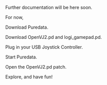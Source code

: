 Further documentation will be here soon.

For now,

Download Puredata.

Download OpenVJ2.pd and logi_gamepad.pd.

Plug in your USB Joystick Controller. 

Start Puredata. 

Open the OpenVJ2.pd patch.

Explore, and have fun!
